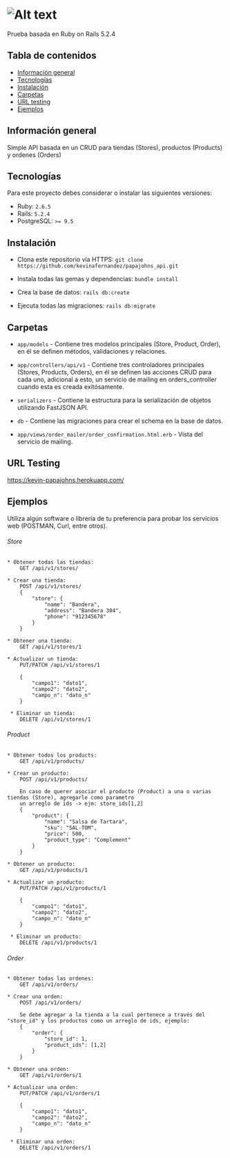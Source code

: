 # ![Alt text](https://2f9k4p3rs05u3rzzgj24k7c0-wpengine.netdna-ssl.com/wp-content/uploads/Papa_Johns_Pizza.png "Papa Johns Test")

Prueba basada en Ruby on Rails 5.2.4

## Tabla de contenidos
* [Información general](#información-general)
* [Tecnologías](#tecnologías)
* [Instalación](#instalación) 
* [Carpetas](#carpetas)
* [URL testing](#url-testing)
* [Ejemplos](#ejemplos)

## Información general
Simple API basada en un CRUD para tiendas (Stores), productos (Products) y ordenes (Orders)

## Tecnologías
Para este proyecto debes considerar o instalar las siguientes versiones:
  * Ruby: `2.6.5`
  * Rails: `5.2.4`
  * PostgreSQL: `>= 9.5`

## Instalación
* Clona este repositorio vía HTTPS: `git clone https://github.com/kevinafernandez/papajohns_api.git`

* Instala todas las gemas y dependencias: `bundle install`

* Crea la base de datos: `rails db:create`

* Ejecuta todas las migraciones: `rails db:migrate`


## Carpetas

* `app/models` - Contiene tres modelos principales (Store, Product, Order), en él se definen métodos, validaciones y relaciones.

* `app/controllers/api/v1` - Contiene tres controladores principales (Stores, Products, Orders), en él se definen las acciones CRUD para cada uno, adicional a esto, un servicio de mailing en orders_controller cuando esta es creada exitósamente.

* `serializers` - Contiene la estructura para la serialización de objetos utilizando FastJSON API.

* `db` - Contiene las migraciones para crear el schema en la base de datos.

* `app/views/order_mailer/order_confirmation.html.erb` - Vista del servicio de mailing.

## URL Testing
https://kevin-papajohns.herokuapp.com/

## Ejemplos

Utiliza algún software o librería de tu preferencia para probar los servicios web (POSTMAN, Curl, entre otros).


###### Store
```
* Obtener todas las tiendas:
    GET /api/v1/stores/

* Crear una tienda:
    POST /api/v1/stores/
	{
		"store": {
			"name": "Bandera",
			"address": "Bandera 304",
			"phone": "912345678"
		}
	}

* Obtener una tienda:    
    GET /api/v1/stores/1

* Actualizar un tienda:
    PUT/PATCH /api/v1/stores/1
		
	{
		"campo1": "dato1",
		"campo2": "dato2",
		"campo_n": "dato_n"
	}

 * Eliminar un tienda:
    DELETE /api/v1/stores/1
```

###### Product
```
* Obtener todos los products:
    GET /api/v1/products/

* Crear un producto:
    POST /api/v1/products/

	En caso de querer asociar el producto (Product) a una o varias tiendas (Store), agregarle como parametro
	un arreglo de ids -> ejm: store_ids[1,2]
	{
		"product": {
			"name": "Salsa de Tartara",
			"sku": "SAL-TOM",
			"price": 500,
			"product_type": "Complement"
		}
	}

* Obtener un producto:    
    GET /api/v1/products/1

* Actualizar un producto:
    PUT/PATCH /api/v1/products/1

	{
		"campo1": "dato1",
		"campo2": "dato2",
		"campo_n": "dato_n"
	}

 * Eliminar un producto:
    DELETE /api/v1/products/1
```

###### Order
```
* Obtener todas las ordenes:
    GET /api/v1/orders/

* Crear una orden:
    POST /api/v1/orders/

	Se debe agregar a la tienda a la cual pertenece a través del "store_id" y los productos como un arreglo de ids, ejemplo:
	{
		"order": {
			"store_id": 1,
			"product_ids": [1,2]
		}
	}

* Obtener una orden:    
    GET /api/v1/orders/1

* Actualizar una orden:
    PUT/PATCH /api/v1/orders/1

	{
		"campo1": "dato1",
		"campo2": "dato2",
		"campo_n": "dato_n"
	}

 * Eliminar una orden:
    DELETE /api/v1/orders/1
```